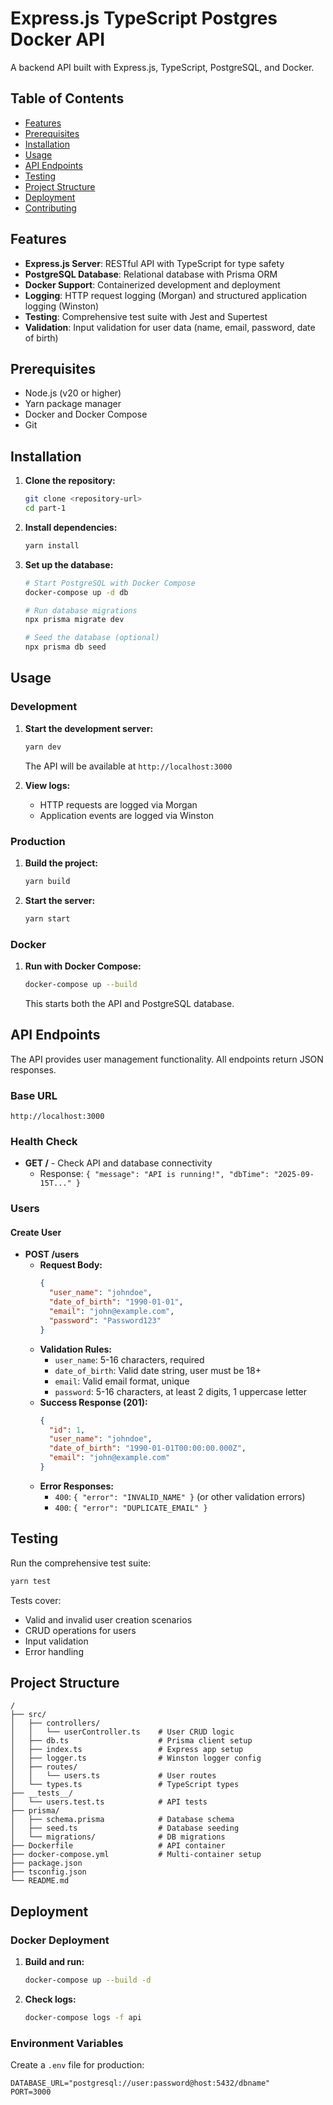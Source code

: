 # Express.js TypeScript Postgres Docker API

A backend API built with Express.js, TypeScript, PostgreSQL, and Docker.

## Table of Contents

- [Features](#features)
- [Prerequisites](#prerequisites)
- [Installation](#installation)
- [Usage](#usage)
- [API Endpoints](#api-endpoints)
- [Testing](#testing)
- [Project Structure](#project-structure)
- [Deployment](#deployment)
- [Contributing](#contributing)

## Features

- **Express.js Server**: RESTful API with TypeScript for type safety
- **PostgreSQL Database**: Relational database with Prisma ORM
- **Docker Support**: Containerized development and deployment
- **Logging**: HTTP request logging (Morgan) and structured application logging (Winston)
- **Testing**: Comprehensive test suite with Jest and Supertest
- **Validation**: Input validation for user data (name, email, password, date of birth)

## Prerequisites

- Node.js (v20 or higher)
- Yarn package manager
- Docker and Docker Compose
- Git

## Installation

1. **Clone the repository:**
   ```bash
   git clone <repository-url>
   cd part-1
   ```

2. **Install dependencies:**
   ```bash
   yarn install
   ```

3. **Set up the database:**
   ```bash
   # Start PostgreSQL with Docker Compose
   docker-compose up -d db

   # Run database migrations
   npx prisma migrate dev

   # Seed the database (optional)
   npx prisma db seed
   ```

## Usage

### Development

1. **Start the development server:**
   ```bash
   yarn dev
   ```
   The API will be available at `http://localhost:3000`

2. **View logs:**
   - HTTP requests are logged via Morgan
   - Application events are logged via Winston

### Production

1. **Build the project:**
   ```bash
   yarn build
   ```

2. **Start the server:**
   ```bash
   yarn start
   ```

### Docker

1. **Run with Docker Compose:**
   ```bash
   docker-compose up --build
   ```
   This starts both the API and PostgreSQL database.

## API Endpoints

The API provides user management functionality. All endpoints return JSON responses.

### Base URL
```
http://localhost:3000
```

### Health Check
- **GET /** - Check API and database connectivity
  - Response: `{ "message": "API is running!", "dbTime": "2025-09-15T..." }`

### Users

#### Create User
- **POST /users**
  - **Request Body:**
    ```json
    {
      "user_name": "johndoe",
      "date_of_birth": "1990-01-01",
      "email": "john@example.com",
      "password": "Password123"
    }
    ```
  - **Validation Rules:**
    - `user_name`: 5-16 characters, required
    - `date_of_birth`: Valid date string, user must be 18+
    - `email`: Valid email format, unique
    - `password`: 5-16 characters, at least 2 digits, 1 uppercase letter
  - **Success Response (201):**
    ```json
    {
      "id": 1,
      "user_name": "johndoe",
      "date_of_birth": "1990-01-01T00:00:00.000Z",
      "email": "john@example.com"
    }
    ```
  - **Error Responses:**
    - `400`: `{ "error": "INVALID_NAME" }` (or other validation errors)
    - `400`: `{ "error": "DUPLICATE_EMAIL" }`

## Testing

Run the comprehensive test suite:

```bash
yarn test
```

Tests cover:
- Valid and invalid user creation scenarios
- CRUD operations for users
- Input validation
- Error handling

## Project Structure

```
/
├── src/
│   ├── controllers/
│   │   └── userController.ts    # User CRUD logic
│   ├── db.ts                    # Prisma client setup
│   ├── index.ts                 # Express app setup
│   ├── logger.ts                # Winston logger config
│   ├── routes/
│   │   └── users.ts             # User routes
│   └── types.ts                 # TypeScript types
├── __tests__/
│   └── users.test.ts            # API tests
├── prisma/
│   ├── schema.prisma            # Database schema
│   ├── seed.ts                  # Database seeding
│   └── migrations/              # DB migrations
├── Dockerfile                   # API container
├── docker-compose.yml           # Multi-container setup
├── package.json
├── tsconfig.json
└── README.md
```

## Deployment

### Docker Deployment

1. **Build and run:**
   ```bash
   docker-compose up --build -d
   ```

2. **Check logs:**
   ```bash
   docker-compose logs -f api
   ```

### Environment Variables

Create a `.env` file for production:

```
DATABASE_URL="postgresql://user:password@host:5432/dbname"
PORT=3000
```

